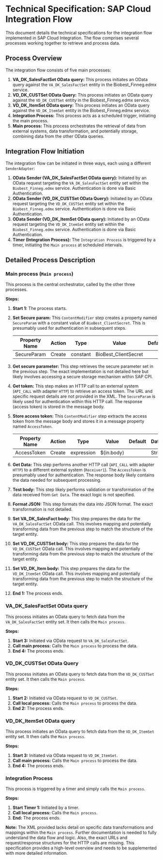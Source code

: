 # Technical Specification: SAP Cloud Integration Flow

This document details the technical specifications for the integration flow implemented in SAP Cloud Integration.  The flow comprises several processes working together to retrieve and process data.

## Process Overview

The integration flow consists of five main processes:

1. **VA_DK_SalesFactSet OData query:**  This process initiates an OData query against the `VA_DK_SalesFactSet` entity in the Biobest_Finneg.edmx service.
2. **VD_DK_CUSTSet OData Query:** This process initiates an OData query against the `VD_DK_CUSTSet` entity in the Biobest_Finneg.edmx service.
3. **VD_DK_ItemSet OData query:** This process initiates an OData query against the `VD_DK_ItemSet` entity in the Biobest_Finneg.edmx service.
4. **Integration Process:** This process acts as a scheduled trigger, initiating the main process.
5. **Main process:** This process orchestrates the retrieval of data from external systems,  data transformation, and potentially storage,  combining data from the other OData queries.


## Integration Flow Initiation

The integration flow can be initiated in three ways, each using a different `SenderAdapter`:

1. **OData Sender (VA_DK_SalesFactSet OData query):**  Initiated by an OData request targeting the `VA_DK_SalesFactSet` entity set within the `Biobest_Finneg.edmx` service.  Authentication is done via Basic Authentication.
2. **OData Sender (VD_DK_CUSTSet OData Query):** Initiated by an OData request targeting the `VD_DK_CUSTSet` entity set within the `Biobest_Finneg.edmx` service. Authentication is done via Basic Authentication.
3. **OData Sender (VD_DK_ItemSet OData query):** Initiated by an OData request targeting the `VD_DK_ItemSet` entity set within the `Biobest_Finneg.edmx` service. Authentication is done via Basic Authentication.
4. **Timer (Integration Process):** The `Integration Process` is triggered by a timer, initiating the `Main process` at scheduled intervals.


## Detailed Process Description

### Main process (`Main process`)

This process is the central orchestrator, called by the other three processes.

**Steps:**

1. **Start 1:** The process starts.
2. **Set Secure param:**  This `ContentModifier` step creates a property named `SecureParam` with a constant value of `BioBest_ClientSecret`. This is presumably used for authentication in subsequent steps.

   | Property Name | Action | Type     | Value                 | Default | Datatype |
   |--------------|--------|----------|----------------------|---------|----------|
   | SecureParam  | Create  | constant | BioBest_ClientSecret |         |          |


3. **Get secure parameter:** This step retrieves the secure parameter set in the previous step.  The exact implementation is not detailed here but likely involves accessing a secure storage mechanism within SAP CPI.
4. **Get token:** This step makes an HTTP call to an external system (`API_CALL` with adapter `HTTP`) to retrieve an access token.  The URL and specific request details are not provided in the XML. The `SecureParam` is likely used for authentication within this HTTP call.  The response (access token) is stored in the message body.
5. **Store access token:** This `ContentModifier` step extracts the access token from the message body and stores it in a message property named `AccessToken`.

   | Property Name | Action | Type     | Value                 | Default | Datatype |
   |--------------|--------|----------|----------------------|---------|----------|
   | AccessToken  | Create  | expression | ${in.body}            |         | String   |


6. **Get Data:** This step performs another HTTP call (`API_CALL` with adapter `HTTP`) to a different external system (`Receiver1`). The `AccessToken` is presumably used for authentication. The response body likely contains the data needed for subsequent processing.
7. **Test body:** This step likely performs validation or transformation of the data received from `Get Data`. The exact logic is not specified.
8. **Format JSON:**  This step formats the data into JSON format. The exact transformation is not detailed.
9. **Set VA_DK_SalesFact body:** This step prepares the data for the `VA_DK_SalesFactSet` OData call. This involves mapping and potentially transforming data from the previous step to match the structure of the target entity.
10. **Set VD_DK_CUSTSet body:** This step prepares the data for the `VD_DK_CUSTSet` OData call. This involves mapping and potentially transforming data from the previous step to match the structure of the target entity.
11. **Set VD_DK_Item body:** This step prepares the data for the `VD_DK_ItemSet` OData call. This involves mapping and potentially transforming data from the previous step to match the structure of the target entity.
12. **End 1:** The process ends.


### VA_DK_SalesFactSet OData query

This process initiates an OData query to fetch data from the `VA_DK_SalesFactSet` entity set. It then calls the `Main process`.

**Steps:**

1. **Start 3:** Initiated via OData request to `VA_DK_SalesFactSet`.
2. **Call main process:** Calls the `Main process` to process the data.
3. **End 4:** The process ends.


### VD_DK_CUSTSet OData Query

This process initiates an OData query to fetch data from the `VD_DK_CUSTSet` entity set. It then calls the `Main process`.

**Steps:**

1. **Start 2:** Initiated via OData request to `VD_DK_CUSTSet`.
2. **Call local process:** Calls the `Main process` to process the data.
3. **End 2:** The process ends.


### VD_DK_ItemSet OData query

This process initiates an OData query to fetch data from the `VD_DK_ItemSet` entity set. It then calls the `Main process`.

**Steps:**

1. **Start 3:** Initiated via OData request to `VD_DK_ItemSet`.
2. **Call main process:** Calls the `Main process` to process the data.
3. **End 4:** The process ends.


### Integration Process

This process is triggered by a timer and simply calls the `Main process`.

**Steps:**

1. **Start Timer 1:** Initiated by a timer.
2. **Call local process:** Calls the `Main process`.
3. **End:** The process ends.


**Note:**  The XML provided lacks detail on specific data transformations and mappings within the `Main process`.  Further documentation is needed to fully understand the data flow and logic.  Also, the exact URLs and request/response structures for the HTTP calls are missing.  This specification provides a high-level overview and needs to be supplemented with more detailed information.
